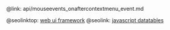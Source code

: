 @link: api/mouseevents_onaftercontextmenu_event.md

@seolinktop: [web ui framework](https://webix.com)
@seolink: [javascript datatables](https://webix.com/widget/datatable/)